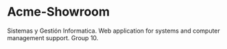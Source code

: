 # Acme-Showroom
Sistemas y Gestión Informatica. Web application for systems and computer management support. 
Group 10.
